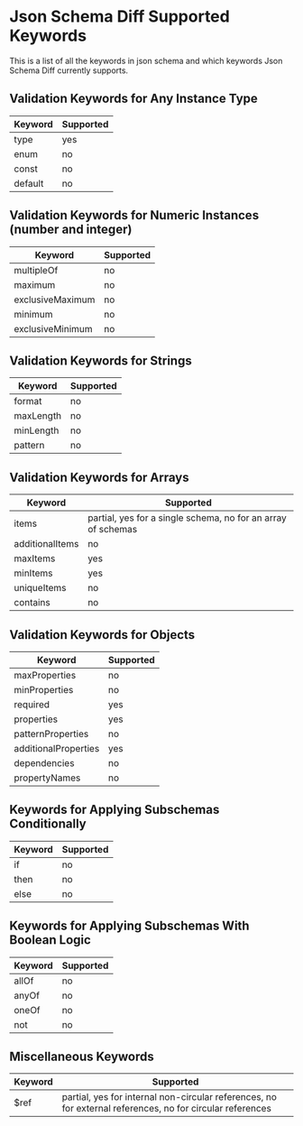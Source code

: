 # Json Schema Diff Supported Keywords

This is a list of all the keywords in json schema and which keywords Json Schema Diff currently supports.

## Validation Keywords for Any Instance Type

| Keyword | Supported |
|---|---|
| type | yes |
| enum | no |
| const | no |
| default | no |

## Validation Keywords for Numeric Instances (number and integer)

| Keyword | Supported |
|---|---|
| multipleOf | no |
| maximum | no |
| exclusiveMaximum | no |
| minimum | no |
| exclusiveMinimum | no |

## Validation Keywords for Strings

| Keyword | Supported |
|---|---|
| format | no |
| maxLength | no |
| minLength | no |
| pattern | no |

## Validation Keywords for Arrays

| Keyword | Supported |
|---|---|
| items | partial, yes for a single schema, no for an array of schemas |
| additionalItems | no |
| maxItems | yes |
| minItems | yes |
| uniqueItems | no |
| contains | no |


## Validation Keywords for Objects

| Keyword | Supported |
|---|---|
| maxProperties | no |
| minProperties | no |
| required | yes |
| properties | yes |
| patternProperties | no |
| additionalProperties | yes |
| dependencies | no |
| propertyNames | no |


## Keywords for Applying Subschemas Conditionally

| Keyword | Supported |
|---|---|
| if | no |
| then | no |
| else | no |


## Keywords for Applying Subschemas With Boolean Logic

| Keyword | Supported |
|---|---|
| allOf | no |
| anyOf | no |
| oneOf | no |
| not | no |

## Miscellaneous Keywords

| Keyword | Supported |
|---|---|
| $ref | partial, yes for internal non-circular references, no for external references, no for circular references |
